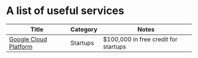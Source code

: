 # A list of useful services

| Title | Category | Notes |
|-------|----------|-------|
| [Google Cloud Platform](https://cloud.google.com/developers/startups/) | Startups | $100,000 in free credit for startups |
